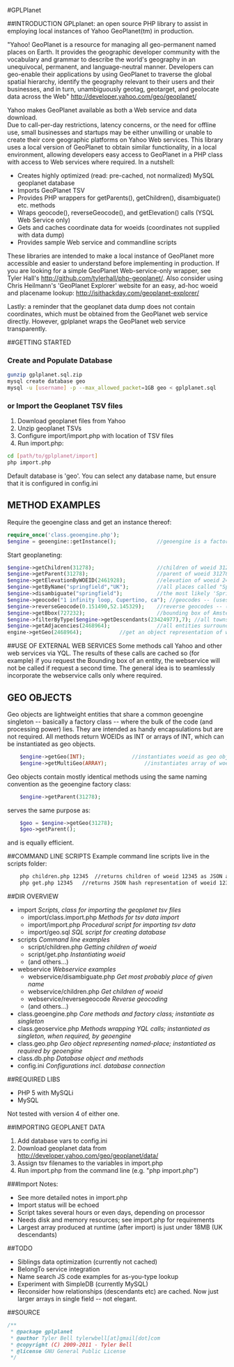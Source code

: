 #GPLPlanet

##INTRODUCTION
GPLplanet: an open source PHP library to assist in employing local instances of Yahoo 
GeoPlanet(tm) in production. 
 
"Yahoo! GeoPlanet is a resource for managing all geo-permanent named places 
on Earth. It provides the geographic developer community with the vocabulary 
and grammar to describe the world's geography in an unequivocal, permanent, 
and language-neutral manner. Developers can geo-enable their applications 
by using GeoPlanet to traverse the global spatial hierarchy, identify the 
geography relevant to their users and their businesses, and in turn, 
unambiguously geotag, geotarget, and geolocate data across the Web" 
http://developer.yahoo.com/geo/geoplanet/

Yahoo makes GeoPlanet available as both a Web service and data download.  
Due to call-per-day restrictions, latency concerns, or the need for offline use, 
small businesses and startups may be either unwilling or unable to create their core geographic 
platforms on Yahoo Web services.   This library uses a local version of 
GeoPlanet to obtain similar functionality, in a local environment, allowing 
developers easy access to GeoPlanet in a PHP class with access to Web services 
where required.  In a nutshell:

* Creates highly optimized (read: pre-cached, not normalized) MySQL geoplanet database
* Imports GeoPlanet TSV
* Provides PHP wrappers for getParents(), getChildren(), disambiguate() etc. methods
* Wraps geocode(), reverseGeocode(), and getElevation() calls (YSQL Web Service only)
* Gets and caches coordinate data for woeids (coordinates not supplied with data dump)
* Provides sample Web service and commandline scripts

These libraries are intended to make a local instance of GeoPlanet more accessible and easier to 
understand before implementing in production. If you are looking for a simple GeoPlanet
Web-service-only wrapper, see Tyler Hall's http://github.com/tylerhall/php-geoplanet/. Also consider
using Chris Heilmann's 'GeoPlanet Explorer' website for an easy, ad-hoc woeid and placename lookup: 
http://isithackday.com/geoplanet-explorer/

Lastly: a reminder that the geoplanet data dump does not contain coordinates, which must be obtained from the GeoPlanet web service directly.  However, gplplanet wraps the GeoPlanet web service transparently.
  
##GETTING STARTED
### Create and Populate Database
```bash
gunzip gplplanet.sql.zip
mysql create database geo
mysql -u [username] -p --max_allowed_packet=1GB geo < gplplanet.sql
```

### or Import the Geoplanet TSV files

1. Download geoplanet files from Yahoo
2. Unzip geoplanet TSVs
3. Configure import/import.php with location of TSV files
4. Run import.php: 

```bash
cd [path/to/gplplanet/import]
php import.php
```
Default database is 'geo'.  You can select any database name, but ensure that it is configured in config.ini

## METHOD EXAMPLES
Require the geoengine class and get an instance thereof:

``` php
require_once('class.geoengine.php');			
$engine = geoengine::getInstance();             //geoengine is a factory singleton
```
Start geoplaneting:

``` php
$engine->getChildren(31278);                    //children of woeid 31278 (Oxford, UK)
$engine->getParent(31278);                    	//parent of woeid 31278
$engine->getElevationByWOEID(2461928);          //elevation of woeid 2461928 (Northfield, MN) -- (uses web service)
$engine->getByName("springfield","UK");         //all places called "Springfield" in UK
$engine->disambiguate("springfield");           //the most likely 'Springfield'
$engine->geocode("1 infinity loop, Cupertino, ca"); //geocodes -- (uses web service)
$engine->reverseGeocode(0.151490,52.145329);    //reverse geocodes -- (uses web service)
$engine->getBbox(727232);                       //bounding box of Amsterdam -- (uses web service)
$engine->filterByType($engine->getDescendants(23424977),7); //all towns in US
$engine->getAdjacencies(2468964);               //all entities surrounding woeid 2468964 (Pasedena, CA)
engine->getGeo(2468964);			//get an object representation of woeid 2468964		
```
##USE OF EXTERNAL WEB SERVICES
Some methods call Yahoo and other web services via YQL.  The results of these calls are cached so (for example) if you 
request the Bounding box of an entity, the webservice will not be called if request a second time.  The general idea is 
to seamlessly incorporate the webservice calls only where required.

## GEO OBJECTS
Geo objects are lightweight entities that share a common geoengine singleton -- basically a factory class -- where the bulk of 
the code (and processing power) lies. They are intended as handy encapsulations but are not required.  All methods 
return WOEIDs as INT or arrays of INT, which can be instantiated as geo objects.  

``` php
	$engine->getGeo(INT);				//instantiates woeid as geo object
	$engine->getMultiGeo(ARRAY);			//instantiates array of woeids as array of geo object
```	

Geo objects contain mostly identical methods using the same naming convention as the geoengine factory class:

``` php
	$engine->getParent(31278);
```	
serves the same purpose as:

``` php	
	$geo = $engine->getGeo(31278);	
	$geo->getParent();
```	

and is equally efficient.

##COMMAND LINE SCRIPTS
Example command line scripts live in the scripts folder:

```bash
	php children.php 12345	//returns children of woeid 12345 as JSON array
	php get.php 12345	//returns JSON hash representation of woeid 12345
```

##DIR OVERVIEW
* import					*Scripts, class for importing the geoplanet tsv files*
    * import/class.import.php  *Methods for tsv data import*
    * import/import.php		*Procedural script for importing tsv data*
    * import/geo.sql			*SQL script for creating database*
* scripts					*Command line examples*
    * script/children.php		*Getting children of woeid*
    * script/get.php			*Instantiating woeid*
    * (and others...)
* webservice				*Webservice examples*
    * webservice/disambiguate.php *Get most probably place of given name*
    * webservice/children.php     *Get children of woeid*
    * webservice/reversegeocode   *Reverse geocoding*
    * (and others...)
* class.geoengine.php         *Core methods and factory class; instantiate as singleton*
* class.geoservice.php        *Methods wrapping YQL calls; instantiated as singleton, when required, by geoengine*
* class.geo.php               *Geo object representing named-place; instantiated as required by geoengine*
* class.db.php               	*Database object and methods*
* config.ini                  *Configurations incl. database connection*

##REQUIRED LIBS
* PHP 5 with MySQLi
* MySQL

Not tested with version 4 of either one.

##IMPORTING GEOPLANET DATA
1. Add database vars to config.ini
2. Download geoplanet data from http://developer.yahoo.com/geo/geoplanet/data/
3. Assign tsv filenames to the variables in import.php
4. Run import.php from the command line (e.g. "php import.php")

###Import Notes:
* See more detailed notes in import.php
* Import status will be echoed
* Script takes several hours or even days, depending on processor
* Needs disk and memory resources; see import.php for requirements
* Largest array produced at runtime (after import) is just under 18MB (UK descendants)

##TODO
* Siblings data optimization (currently not cached)
* BelongTo service integration
* Name search JS code examples for as-you-type lookup
* Experiment with SimpleDB (currently MySQL)
* Reconsider how relationships (descendants etc) are cached.  Now just larger arrays in single field -- not elegant.

##SOURCE
```php
/**
 * @package gplplanet
 * @author Tyler Bell tylerwbell[at]gmail[dot]com
 * @copyright (C) 2009-2011 - Tyler Bell
 * @license GNU General Public License
 */
```

